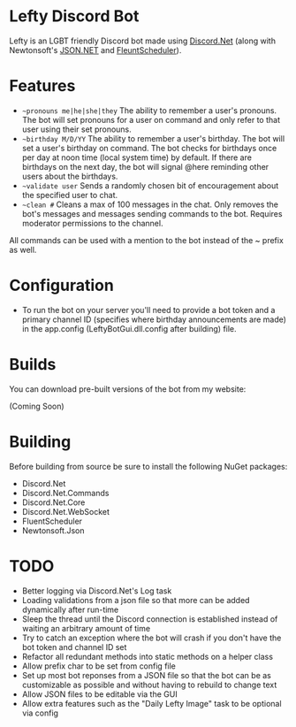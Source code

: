 # Lefty Discord Bot
Lefty is an LGBT friendly Discord bot made using [Discord.Net](https://github.com/RogueException/Discord.Net) (along with Newtonsoft's [JSON.NET](https://www.newtonsoft.com/json) and [FleuntScheduler](https://github.com/fluentscheduler/FluentScheduler)).

# Features
* ```~pronouns me|he|she|they``` The ability to remember a user's pronouns. The bot will set pronouns for a user on command and only refer to that user using their set pronouns.
* ```~birthday M/D/YY``` The ability to remember a user's birthday. The bot will set a user's birthday on command. The bot checks for birthdays once per day at noon time (local system time) by default. If there are birthdays on the next day, the bot will signal @here reminding other users about the birthdays.
* ```~validate user``` Sends a randomly chosen bit of encouragement about the specified user to chat.
* ```~clean #``` Cleans a max of 100 messages in the chat. Only removes the bot's messages and messages sending commands to the bot. Requires moderator permissions to the channel.

All commands can be used with a mention to the bot instead of the ~ prefix as well.

# Configuration
* To run the bot on your server you'll need to provide a bot token and a primary channel ID (specifies where birthday announcements are made) in the app.config (LeftyBotGui.dll.config after building) file.

# Builds
You can download pre-built versions of the bot from my website:

(Coming Soon)

# Building
Before building from source be sure to install the following NuGet packages:

* Discord.Net 
* Discord.Net.Commands
* Discord.Net.Core
* Discord.Net.WebSocket
* FluentScheduler
* Newtonsoft.Json

# TODO
* Better logging via Discord.Net's Log task
* Loading validations from a json file so that more can be added dynamically after run-time
* Sleep the thread until the Discord connection is established instead of waiting an arbitrary amount of time
* Try to catch an exception where the bot will crash if you don't have the bot token and channel ID set
* Refactor all redundant methods into static methods on a helper class
* Allow prefix char to be set from config file
* Set up most bot reponses from a JSON file so that the bot can be as customizable as possible and without having to rebuild to change text
* Allow JSON files to be editable via the GUI
* Allow extra features such as the "Daily Lefty Image" task to be optional via config
